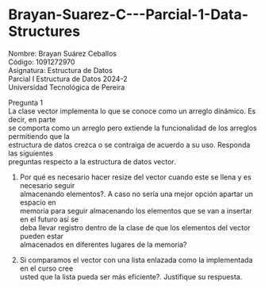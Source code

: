 # Brayan-Suarez-C---Parcial-1-Data-Structures

Nombre: Brayan Suárez Ceballos  
Código: 1091272970  
Asignatura: Estructura de Datos  
Parcial I Estructura de Datos 2024-2  
Universidad Tecnológica de Pereira  


Pregunta 1  
La clase vector implementa lo que se conoce como un arreglo dinámico. Es decir, en parte  
se comporta como un arreglo pero extiende la funcionalidad de los arreglos permitiendo que la  
estructura de datos crezca o se contraiga de acuerdo a su uso. Responda las siguientes  
preguntas respecto a la estructura de datos vector.  
  
1. Por qué es necesario hacer resize del vector cuando este se llena y es necesario seguir  
almacenando elementos?. A caso no sería una mejor opción apartar un espacio en  
memoria para seguir almacenando los elementos que se van a insertar en el futuro así se  
deba llevar registro dentro de la clase de que los elementos del vector pueden estar  
almacenados en diferentes lugares de la memoria?
  
2. Si comparamos el vector con una lista enlazada como la implementada en el curso cree  
usted que la lista pueda ser más eficiente?. Justifique su respuesta.  
